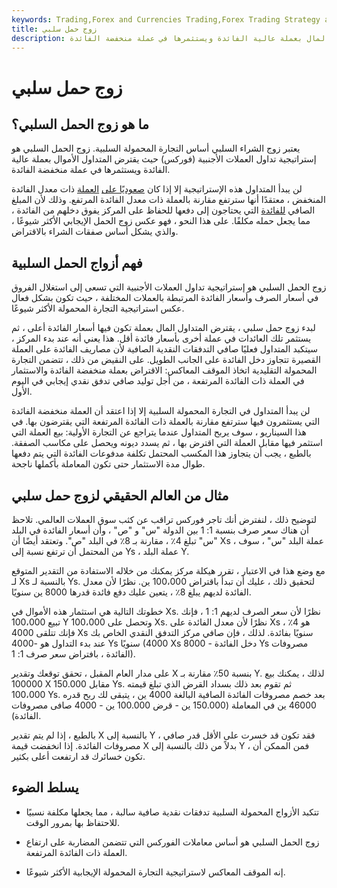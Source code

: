 ```yaml
---
keywords: Trading,Forex and Currencies Trading,Forex Trading Strategy and Education,Strategy and Education
title: زوج حمل سلبي
description: زوج الحمل السلبي هو إستراتيجية فوركس يقترض فيها المتداول المال بعملة عالية الفائدة ويستثمرها في عملة منخفضة الفائدة.
---
```


# زوج حمل سلبي
## ما هو زوج الحمل السلبي؟

يعتبر زوج الشراء السلبي أساس التجارة المحمولة السلبية. زوج الحمل السلبي هو إستراتيجية تداول العملات الأجنبية (فوركس) حيث يقترض المتداول الأموال بعملة عالية الفائدة ويستثمرها في عملة منخفضة الفائدة.

لن يبدأ المتداول هذه الإستراتيجية إلا إذا كان [صعوديًا على](/bull) [العملة](/currency-appreciation) ذات معدل الفائدة المنخفض ، معتقدًا أنها سترتفع مقارنة بالعملة ذات معدل الفائدة المرتفع. وذلك لأن المبلغ الصافي [للفائدة](/interest) التي يحتاجون إلى دفعها للحفاظ على المركز يفوق دخلهم من الفائدة ، مما يجعل حمله مكلفًا. على هذا النحو ، فهو عكس زوج الحمل الإيجابي الأكثر شيوعًا ، والذي يشكل أساس صفقات الشراء بالاقتراض.

## فهم أزواج الحمل السلبية

زوج الحمل السلبي هو إستراتيجية تداول العملات الأجنبية التي تسعى إلى استغلال الفروق في أسعار الصرف وأسعار الفائدة المرتبطة بالعملات المختلفة ، حيث تكون بشكل فعال عكس استراتيجية التجارة المحمولة الأكثر شيوعًا.

لبدء زوج حمل سلبي ، يقترض المتداول المال بعملة تكون فيها أسعار الفائدة أعلى ، ثم يستثمر تلك العائدات في عملة أخرى بأسعار فائدة أقل. هذا يعني أنه عند بدء المركز ، سيتكبد المتداول فعليًا صافي التدفقات النقدية الصافية لأن مصاريف الفائدة على العملة القصيرة تتجاوز دخل الفائدة على الجانب الطويل. على النقيض من ذلك ، تتضمن التجارة المحمولة التقليدية اتخاذ الموقف المعاكس: الاقتراض بعملة منخفضة الفائدة والاستثمار في العملة ذات الفائدة المرتفعة ، من أجل توليد صافي تدفق نقدي إيجابي في اليوم الأول.

لن يبدأ المتداول في التجارة المحمولة السلبية إلا إذا اعتقد أن العملة منخفضة الفائدة التي يستثمرون فيها سترتفع مقارنة بالعملة ذات الفائدة المرتفعة التي يقترضون بها. في هذا السيناريو ، سوف يربح المتداول عندما يتراجع عن التجارة الأولية: بيع العملة التي استثمر فيها مقابل العملة التي اقترض بها ، ثم يسدد ديونه ويحصل على مكاسب الصفقة. بالطبع ، يجب أن يتجاوز هذا المكسب المحتمل تكلفة مدفوعات الفائدة التي يتم دفعها طوال مدة الاستثمار حتى تكون المعاملة بأكملها ناجحة.

## مثال من العالم الحقيقي لزوج حمل سلبي

لتوضيح ذلك ، لنفترض أنك تاجر فوركس تراقب عن كثب سوق العملات العالمي. تلاحظ أن هناك سعر صرف بنسبة 1: 1 بين الدولة "س" و "ص" ، وأن أسعار الفائدة في البلد "س" تبلغ 4٪ ، مقارنة بـ 8٪ في البلد "ص". وتعتقد أيضًا أن Xs ، عملة البلد "س" ، سوف من المحتمل أن ترتفع نسبة إلى Ys ، عملة البلد Y.

مع وضع هذا في الاعتبار ، تقرر هيكلة مركز يمكنك من خلاله الاستفادة من التقدير المتوقع لـ Xs بالنسبة لـ Ys. لتحقيق ذلك ، عليك أن تبدأ باقتراض 100،000 ين. نظرًا لأن معدل الفائدة لديهم يبلغ 8٪ ، يتعين عليك دفع فائدة قدرها 8000 ين سنويًا.

خطوتك التالية هي استثمار هذه الأموال في Xs. نظرًا لأن سعر الصرف لديهم 1: 1 ، فإنك تبيع 100،000 Y وتحصل على 100،000 Xs. نظرًا لأن معدل الفائدة على Xs هو 4٪ ، فإنك تتلقى 4000 Xs سنويًا بفائدة. لذلك ، فإن صافي مركز التدفق النقدي الخاص بك عند بدء التداول هو -4000 Ys سنويًا (4000 Xs دخل الفائدة - 8000 Ys مصروفات الفائدة ، بافتراض سعر صرف 1: 1).

على مدار العام المقبل ، تحقق توقعك وتقدير X بنسبة 50٪ مقارنة بـ Y. لذلك ، يمكنك بيع 100000 X مقابل 150.000 Ys. ثم تقوم بعد ذلك بسداد القرض الذي تبلغ قيمته 100،000 Ys. بعد خصم مصروفات الفائدة الصافية البالغة 4000 ين ، يتبقى لك ربح قدره 46000 ين في المعاملة (150.000 ين - قرض 100.000 ين - 4000 صافى مصروفات الفائدة).

بالطبع ، إذا لم يتم تقدير X بالنسبة إلى Y ، فقد تكون قد خسرت على الأقل قدر صافي مصروفات الفائدة. إذا انخفضت قيمة X بدلاً من ذلك بالنسبة إلى Y ، فمن الممكن أن تكون خسائرك قد ارتفعت أعلى بكثير.

## يسلط الضوء

- تتكبد الأزواج المحمولة السلبية تدفقات نقدية صافية سالبة ، مما يجعلها مكلفة نسبيًا للاحتفاظ بها بمرور الوقت.

- زوج الحمل السلبي هو أساس معاملات الفوركس التي تتضمن المضاربة على ارتفاع العملة ذات الفائدة المرتفعة.

- إنه الموقف المعاكس لاستراتيجية التجارة المحمولة الإيجابية الأكثر شيوعًا.

